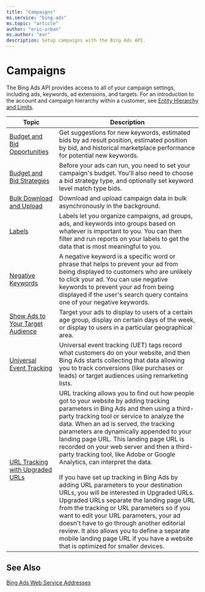 ```yaml
---
title: "Campaigns"
ms.service: "bing-ads"
ms.topic: "article"
author: "eric-urban"
ms.author: "eur"
description: Setup campaigns with the Bing Ads API.
---
```

# Campaigns
The Bing Ads API provides access to all of your campaign settings, including ads, keywords, ad extensions, and targets. For an introduction to the account and campaign hierarchy within a customer, see [Entity Hierarchy and Limits](entity-hierarchy-limits.md).


|Topic|Description|
|---------|---------------|
|[Budget and Bid Opportunities](budget-bid-opportunities.md)|Get suggestions for new keywords, estimated bids by ad result position, estimated position by bid, and historical marketplace performance for potential new keywords.|
|[Budget and Bid Strategies](budget-bid-strategies.md)|Before your ads can run, you need to set your campaign's budget. You'll also need to choose a bid strategy type, and optionally set keyword level match type bids. |
|[Bulk Download and Upload](bulk-download-upload.md)|Download and upload campaign data in bulk asynchronously in the background.|
|[Labels](labels.md)|Labels let you organize campaigns, ad groups, ads, and keywords into groups based on whatever is important to you. You can then filter and run reports on your labels to get the data that is most meaningful to you.|
|[Negative Keywords](negative-keywords.md)|A negative keyword is a specific word or phrase that helps to prevent your ad from being displayed to customers who are unlikely to click your ad. You can use negative keywords to prevent your ad from being displayed if the user's search query contains one of your negative keywords.|
|[Show Ads to Your Target Audience](show-ads-target-audience.md)|Target your ads to display to users of a certain age group, display on certain days of the week, or display to users in a particular geographical area.|
|[Universal Event Tracking](universal-event-tracking.md)|Universal event tracking (UET) tags record what customers do on your website, and then Bing Ads starts collecting that data allowing you to track conversions (like purchases or leads) or target audiences using remarketing lists.|
|[URL Tracking with Upgraded URLs](url-tracking-upgraded-urls.md)|URL tracking allows you to find out how people got to your website by adding tracking parameters in Bing Ads and then using a third-party tracking tool or service to analyze the data. When an ad is served, the tracking parameters are dynamically appended to your landing page URL. This landing page URL is recorded on your web server and then a third-party tracking tool, like Adobe or Google Analytics, can interpret the data.<br/><br/>If you have set up tracking in Bing Ads by adding URL parameters to your destination URLs, you will be interested in Upgraded URLs. Upgraded URLs separate the landing page URL from the tracking or URL parameters so if you want to edit your URL parameters, your ad doesn't have to go through another editorial review. It also allows you to define a separate mobile landing page URL if you have a website that is optimized for smaller devices.|

## See Also
[Bing Ads Web Service Addresses](web-service-addresses.md)


